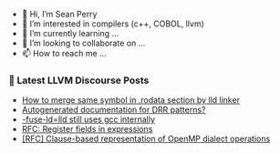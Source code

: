 - 👋 Hi, I’m Sean Perry
- 👀 I’m interested in compilers (c++, COBOL, llvm)
- 🌱 I’m currently learning ...
- 💞️ I’m looking to collaborate on ...
- 📫 How to reach me ...

<!---
s66perry/s66perry is a ✨ special ✨ repository because its `README.md` (this file) appears on your GitHub profile.
You can click the Preview link to take a look at your changes.
--->
### 📕 Latest LLVM Discourse Posts

<!-- DISCOURSE-LLVM:START -->
- [How to merge same symbol in .rodata section by lld linker](https://discourse.llvm.org/t/how-to-merge-same-symbol-in-rodata-section-by-lld-linker/79420#post_2)
- [Autogenerated documentation for DRR patterns?](https://discourse.llvm.org/t/autogenerated-documentation-for-drr-patterns/79426#post_1)
- [-fuse-ld=lld still uses gcc internally](https://discourse.llvm.org/t/fuse-ld-lld-still-uses-gcc-internally/79425#post_1)
- [RFC: Register fields in expressions](https://discourse.llvm.org/t/rfc-register-fields-in-expressions/79424#post_2)
- [[RFC] Clause-based representation of OpenMP dialect operations](https://discourse.llvm.org/t/rfc-clause-based-representation-of-openmp-dialect-operations/79053#post_7)
<!-- DISCOURSE-LLVM:END -->
